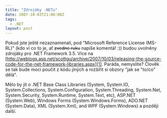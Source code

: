 ```yaml
---
title: "Zdrojáky .NETu"
date: 2007-10-03T21:06:00Z
tags:
  - .NET
layout: post
---
```

Pokud jste ještě nezaznamenali, pod "Microsoft Reference License (MS-RL)" (kdo ví co to je, ať <s>zvedne ruku</s> napíše komentář :)) budou uvolněny zdrojáky pro .NET Framework 3.5. Více na [http://weblogs.asp.net/scottgu/archive/2007/10/03/releasing-the-source-code-for-the-net-framework-libraries.aspx][1]. Paráda, nemyslíte? Člověk se tak bude moci poučit z kódu jiných a rozšířit si obzory "jak se "to/co" dělá".

Mělo by jít o .NET Base Class Libraries (System, System.IO, System.Collections, System.Configuration, System.Threading, System.Net, System.Security, System.Runtime, System.Text, etc), ASP.NET (System.Web), Windows Forms (System.Windows.Forms), ADO.NET (System.Data), XML (System.Xml), and WPF (System.Windows) a později další.

[1]: http://weblogs.asp.net/scottgu/archive/2007/10/03/releasing-the-source-code-for-the-net-framework-libraries.aspx